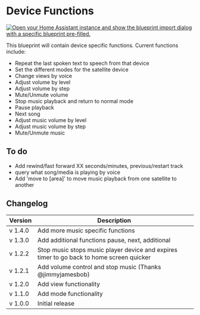 # Device Functions

[![Open your Home Assistant instance and show the blueprint import dialog with a specific blueprint pre-filled.](https://my.home-assistant.io/badges/blueprint_import.svg)](https://my.home-assistant.io/redirect/blueprint_import/?blueprint_url=https%3A%2F%2Fraw.githubusercontent.com%2Fdinki%2FView-Assist%2Fmain%2FView_Assist_custom_sentences%2FDevice_Functions%2Fblueprint-devicefunctions.yaml)

This blueprint will contain device specific functions.  Current functions include:

* Repeat the last spoken text to speech from that device
* Set the different modes for the satellite device
* Change views by voice
* Adjust volume by level
* Adjust volume by step
* Mute/Unmute volume
* Stop music playback and return to normal mode
* Pause playback
* Next song
* Adjust music volume by level
* Adjust music volume by step
* Mute/Unmute music

## To do

* Add rewind/fast forward XX seconds/minutes, previous/restart track
* query what song/media is playing by voice
* Add 'move to [area]' to move music playback from one satellite to another


## Changelog

| Version | Description |
| ------- | ----------- |
| v 1.4.0 | Add more music specific functions |
| v 1.3.0 | Add additional functions pause, next, additional |
| v 1.2.2 | Stop music stops music player device and expires timer to go back to home screen quicker |
| v 1.2.1 | Add volume control and stop music (Thanks @jimmyjamesbob) |
| v 1.2.0 | Add view functionality |
| v 1.1.0 | Add mode functionality |
| v 1.0.0 | Initial release |
